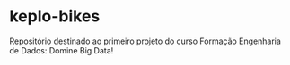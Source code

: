 # keplo-bikes
Repositório destinado ao primeiro projeto do curso Formação Engenharia de Dados: Domine Big Data!
